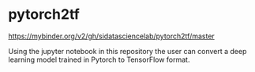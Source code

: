 # pytorch2tf

https://mybinder.org/v2/gh/sidatasciencelab/pytorch2tf/master

Using the jupyter notebook in this repository the user can convert a deep learning model trained in Pytorch to TensorFlow format. 
